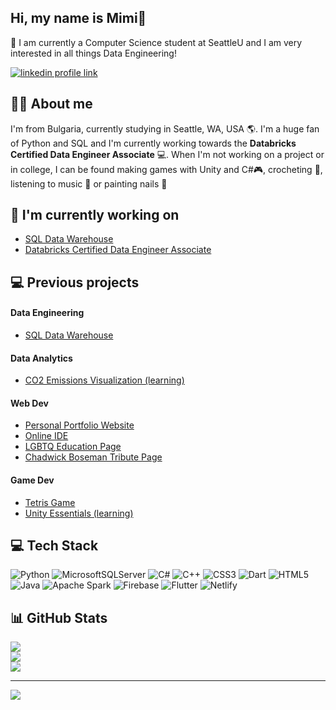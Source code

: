 ## Hi, my name is Mimi👋 

🌟 I am currently a Computer Science student at SeattleU and I am very interested in all things Data Engineering!

[![linkedin profile link](https://img.shields.io/badge/LinkedIn-0077B5?style=for-the-badge&logo=linkedin&logoColor=white)](https://www.linkedin.com/in/maria-i-miteva/)

## 🙋‍♂️ About me

I'm from Bulgaria, currently studying in Seattle, WA, USA 🌎. I'm a huge fan of Python and SQL and I'm currently working towards the **Databricks Certified Data Engineer Associate** 💻.
When I'm not working on a project or in college, I can be found making games with Unity and C#🎮, crocheting 🎀, listening to music 🎵 or painting nails 💅


## 🔭 I'm currently working on

- [SQL Data Warehouse](https://github.com/MimiM03/sql-data-warehouse/)
- [Databricks Certified Data Engineer Associate](https://www.databricks.com/learn/certification/data-engineer-associate)

## 💻 Previous projects

#### Data Engineering

- [SQL Data Warehouse](https://github.com/MimiM03/sql-data-warehouse/)
  
#### Data Analytics

- [CO2 Emissions Visualization (learning)](https://github.com/MimiM03/CO2-Emissions-Visualizaion)

#### Web Dev

- [Personal Portfolio Website](https://github.com/MimiM03/personal-portfolio)
- [Online IDE](https://github.com/MimiM03/Code-Together)
- [LGBTQ Education Page](https://github.com/MimiM03/lgbt-page)
- [Chadwick Boseman Tribute Page](https://github.com/MimiM03/chadwickboseman-tribute)

#### Game Dev

- [Tetris Game](https://github.com/MimiM03/Tetris-Live-Demo)
- [Unity Essentials (learning)](https://github.com/MimiM03/Unity-Essentials)

## 💻 Tech Stack

![Python](https://img.shields.io/badge/python-3670A0?style=for-the-badge&logo=python&logoColor=ffdd54) ![MicrosoftSQLServer](https://img.shields.io/badge/Microsoft%20SQL%20Server-CC2927?style=for-the-badge&logo=microsoft%20sql%20server&logoColor=white) ![C#](https://img.shields.io/badge/c%23-%23239120.svg?style=for-the-badge&logo=csharp&logoColor=white) ![C++](https://img.shields.io/badge/c++-%2300599C.svg?style=for-the-badge&logo=c%2B%2B&logoColor=white) ![CSS3](https://img.shields.io/badge/css3-%231572B6.svg?style=for-the-badge&logo=css3&logoColor=white) ![Dart](https://img.shields.io/badge/dart-%230175C2.svg?style=for-the-badge&logo=dart&logoColor=white) ![HTML5](https://img.shields.io/badge/html5-%23E34F26.svg?style=for-the-badge&logo=html5&logoColor=white) ![Java](https://img.shields.io/badge/java-%23ED8B00.svg?style=for-the-badge&logo=openjdk&logoColor=white) ![Apache Spark](https://img.shields.io/badge/Apache%20Spark-FDEE21?style=for-the-badge&logo=apachespark&logoColor=black) ![Firebase](https://img.shields.io/badge/firebase-a08021?style=for-the-badge&logo=firebase&logoColor=ffcd34) ![Flutter](https://img.shields.io/badge/Flutter-%2302569B.svg?style=for-the-badge&logo=Flutter&logoColor=white) ![Netlify](https://img.shields.io/badge/netlify-%23000000.svg?style=for-the-badge&logo=netlify&logoColor=#00C7B7)

## 📊 GitHub Stats

![](https://github-readme-stats.vercel.app/api?username=MimiM03&theme=transparent&hide_border=false&include_all_commits=false&count_private=false)<br/>
![](https://nirzak-streak-stats.vercel.app/?user=MimiM03&theme=transparent&hide_border=false)<br/>
![](https://github-readme-stats.vercel.app/api/top-langs/?username=MimiM03&theme=transparent&hide_border=false&include_all_commits=false&count_private=false&layout=compact)

---
[![](https://visitcount.itsvg.in/api?id=MimiM03&icon=0&color=0)](https://visitcount.itsvg.in)

<!-- Proudly created with GPRM ( https://gprm.itsvg.in ) -->

